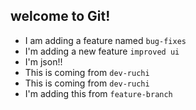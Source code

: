 ## welcome to  Git!
- I am adding a feature named `bug-fixes`
- I'm adding a new feature `improved ui`
- I'm json!!
- This is coming from `dev-ruchi`
- This is coming from `dev-ruchi`
- I'm adding this from `feature-branch`